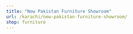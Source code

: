 ```yaml
---
title: "New Pakistan Furniture Showroom"
url: /karachi/new-pakistan-furniture-showroom/
shop: furniture
---
```

